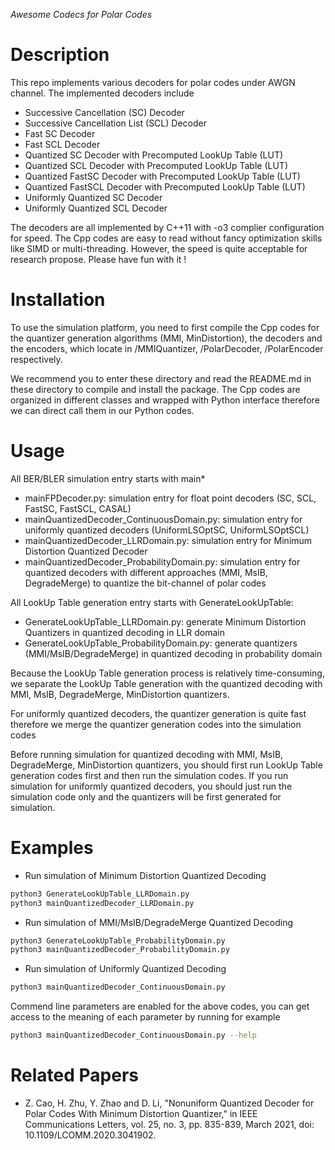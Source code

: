 *Awesome Codecs for Polar Codes*

# Description
This repo implements various decoders for polar codes under AWGN channel. The implemented decoders include
* Successive Cancellation (SC) Decoder
* Successive Cancellation List (SCL) Decoder
* Fast SC Decoder 
* Fast SCL Decoder
* Quantized SC Decoder with Precomputed LookUp Table (LUT)
* Quantized SCL Decoder with Precomputed LookUp Table (LUT)
* Quantized FastSC Decoder with Precomputed LookUp Table (LUT)
* Quantized FastSCL Decoder with Precomputed LookUp Table (LUT)
* Uniformly Quantized SC Decoder
* Uniformly Quantized SCL Decoder 

The decoders are all implemented by C++11 with -o3 complier configuration for speed. The Cpp codes are easy to read without 
fancy optimization skills like SIMD or multi-threading. However, the speed is quite acceptable for research propose. Please 
have fun with it !
# Installation
To use the simulation platform, you need to first compile the Cpp codes for the quantizer generation algorithms (MMI, MinDistortion), 
the decoders and the encoders, which locate in /MMIQuantizer, /PolarDecoder, /PolarEncoder respectively.

We recommend you to enter these directory and read the README.md in these directory to compile and install the package. The Cpp codes are 
organized in different classes and wrapped with Python interface therefore we can direct call them in our Python codes.

# Usage
All BER/BLER simulation entry starts with main*
* mainFPDecoder.py: simulation entry for float point decoders (SC, SCL, FastSC, FastSCL, CASAL)
* mainQuantizedDecoder_ContinuousDomain.py: simulation entry for uniformly quantized decoders (UniformLSOptSC, UniformLSOptSCL)
* mainQuantizedDecoder_LLRDomain.py: simulation entry for Minimum Distortion Quantized Decoder
* mainQuantizedDecoder_ProbabilityDomain.py: simulation entry for quantized decoders with different approaches (MMI, MsIB, DegradeMerge) to quantize the bit-channel of polar codes

All LookUp Table generation entry starts with GenerateLookUpTable:
* GenerateLookUpTable_LLRDomain.py: generate Minimum Distortion Quantizers in quantized decoding in LLR domain
* GenerateLookUpTable_ProbabilityDomain.py: generate quantizers (MMI/MsIB/DegradeMerge) in  quantized decoding in probability domain

Because the LookUp Table generation process is relatively time-consuming, we separate the LookUp Table generation with the quantized decoding with MMI, MsIB, 
DegradeMerge, MinDistortion quantizers. 

For uniformly quantized decoders, the quantizer generation is quite fast therefore we merge the quantizer generation codes into the simulation codes

Before running simulation for quantized decoding with MMI, MsIB, DegradeMerge, MinDistortion quantizers, you should first run LookUp Table generation codes first and then run the simulation codes. 
If you run simulation for uniformly quantized decoders, you should just run the simulation code only and the quantizers will be first generated for simulation. 

# Examples
* Run simulation of Minimum Distortion Quantized Decoding
```bash
python3 GenerateLookUpTable_LLRDomain.py
python3 mainQuantizedDecoder_LLRDomain.py
```
* Run simulation of MMI/MsIB/DegradeMerge Quantized Decoding
```bash
python3 GenerateLookUpTable_ProbabilityDomain.py
python3 mainQuantizedDecoder_ProbabilityDomain.py
```

* Run simulation of Uniformly Quantized Decoding
```bash
python3 mainQuantizedDecoder_ContinuousDomain.py
```

Commend line parameters are enabled for the above codes, you can get access to the meaning of each parameter by running for example
```bash
python3 mainQuantizedDecoder_ContinuousDomain.py --help
```

# Related Papers
* Z. Cao, H. Zhu, Y. Zhao and D. Li, "Nonuniform Quantized Decoder for Polar Codes With Minimum Distortion Quantizer," in IEEE Communications Letters, vol. 25, no. 3, pp. 835-839, March 2021, doi: 10.1109/LCOMM.2020.3041902.
